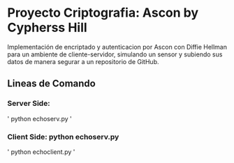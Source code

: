# Proyecto Criptografia: Ascon by Cypherss Hill
Implementación de encriptado y autenticacion por Ascon con Diffie Hellman para un ambiente de cliente-servidor, simulando un sensor y subiendo sus datos de manera segurar a un repositorio de GitHub.

## Lineas de Comando
### Server Side: 
' python echoserv.py '
### Client Side: python echoserv.py
' python echoclient.py '

